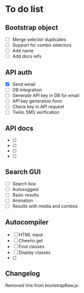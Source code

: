 # To do list

## Bootstrap object
- [ ] Merge selector duplicates
- [ ] Support for combo selectors
- [ ] Add name
- [ ] Add docs refs

## API auth
- [x] Send email
- [ ] DB integration
- [ ] Generate API key in DB for email
- [ ] API key generation form
- [ ] Check key in API request
- [ ] Twilio SMS verification

## API docs
- [ ] 
- [ ] 
- [ ] 
- [ ] 

## Search GUI
- [ ] Search box
- [ ] Autosuggest
- [ ] Basic results
- [ ] Animation
- [ ] Results with media and combos

## Autocompiler
- [ ] HTML input
- [ ] Cheerio get
- [ ] Find classes
- [ ] Display classes
- [ ] 


## Changelog

Removed this from bootstrapRaw.js:
<!-- .blockquote-footer::before {
  content: "\2014 \00A0";
} -->